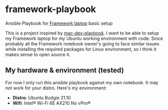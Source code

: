 # framework-playbook
Ansible Playbook for [Framework laptop](https://frame.work/) basic setup

This is a project inspired by [mac-dev-playbook](https://github.com/geerlingguy/mac-dev-playbook).
I want to be able to setup my Framework laptop for my Ubuntu working environment with code.
Since probably all the Framework notebook owner's going to face similar issues while installing the required packages for Linux environment, so I think it makes sense to open source it.

## My hardware & environment (tested)

For now I only run this ansible playbook against my own notebook. It may not work for your distro. Here's my environment:

- **Distro**: Ubuntu Budgie 21.10
- **Wifi**: Intel® Wi-Fi 6E AX210 No vPro®

